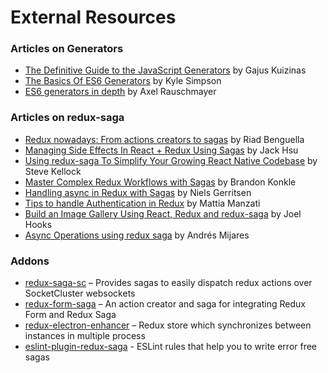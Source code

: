 # External Resources

### Articles on Generators

- [The Definitive Guide to the JavaScript Generators](http://gajus.com/blog/2/the-definitive-guide-to-the-javascript-generators) by Gajus Kuizinas
- [The Basics Of ES6 Generators](https://davidwalsh.name/es6-generators) by Kyle Simpson
- [ES6 generators in depth](http://www.2ality.com/2015/03/es6-generators.html) by Axel Rauschmayer

### Articles on redux-saga

- [Redux nowadays: From actions creators to sagas](http://riadbenguella.com/from-actions-creators-to-sagas-redux-upgraded/) by Riad Benguella
- [Managing Side Effects In React + Redux Using Sagas](http://jaysoo.ca/2016/01/03/managing-processes-in-redux-using-sagas/) by Jack Hsu
- [Using redux-saga To Simplify Your Growing React Native Codebase](https://medium.com/infinite-red/using-redux-saga-to-simplify-your-growing-react-native-codebase-2b8036f650de#.7wl4wr1tk) by Steve Kellock
- [Master Complex Redux Workflows with Sagas](http://konkle.us/master-complex-redux-workflows-with-sagas/) by Brandon Konkle
- [Handling async in Redux with Sagas](http://wecodetheweb.com/2016/01/23/handling-async-in-redux-with-sagas/) by Niels Gerritsen
- [Tips to handle Authentication in Redux](https://medium.com/@MattiaManzati/tips-to-handle-authentication-in-redux-2-introducing-redux-saga-130d6872fbe7#.g49x2gj1g) by Mattia Manzati
- [Build an Image Gallery Using React, Redux and redux-saga](http://joelhooks.com/blog/2016/03/20/build-an-image-gallery-using-redux-saga/?utm_content=bufferbadc3&utm_medium=social&utm_source=twitter.com&utm_campaign=buffer) by Joel Hooks
- [Async Operations using redux saga](https://medium.com/@andresmijares25/async-operations-using-redux-saga-2ba02ae077b3#.556ey5blj) by Andrés Mijares

### Addons
- [redux-saga-sc](https://www.npmjs.com/package/redux-saga-sc) – Provides sagas to easily dispatch redux actions over SocketCluster websockets
- [redux-form-saga](https://www.npmjs.com/package/redux-form-saga) – An action creator and saga for integrating Redux Form and Redux Saga
- [redux-electron-enhancer](https://www.npmjs.com/package/redux-electron-enhancer) – Redux store which synchronizes between instances in multiple process
- [eslint-plugin-redux-saga](https://www.npmjs.com/package/eslint-plugin-redux-saga) - ESLint rules that help you to write error free sagas
